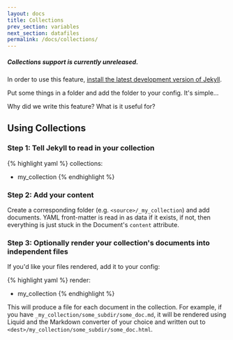 ```yaml
---
layout: docs
title: Collections
prev_section: variables
next_section: datafiles
permalink: /docs/collections/
---
```


<div class="note unreleased">
  <h5>Collections support is currently unreleased.</h5>
  <p>
  In order to use this feature, <a href="/docs/installation/#pre-releases">
  install the latest development version of Jekyll</a>.
  </p>
</div>

Put some things in a folder and add the folder to your config. It's simple...

Why did we write this feature? What is it useful for?

## Using Collections

### Step 1: Tell Jekyll to read in your collection

{% highlight yaml %}
collections:
- my_collection
{% endhighlight %}

### Step 2: Add your content

Create a corresponding folder (e.g. `<source>/_my_collection`) and add documents.
YAML front-matter is read in as data if it exists, if not, then everything is just
stuck in the Document's `content` attribute.

### Step 3: Optionally render your collection's documents into independent files

If you'd like your files rendered, add it to your config:

{% highlight yaml %}
render:
- my_collection
{% endhighlight %}

This will produce a file for each document in the collection.
For example, if you have `_my_collection/some_subdir/some_doc.md`,
it will be rendered using Liquid and the Markdown converter of your
choice and written out to `<dest>/my_collection/some_subdir/some_doc.html`.
